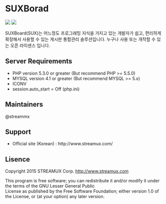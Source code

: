 # SUXBorad

<a src='http://www.streamux.com'><img src='https://camo.githubusercontent.com/c634598fc183acde39ca6e4552f53fd8a29e7cb1/68747470733a2f2f7472617669732d63692e6f72672f787072657373656e67696e652f78652d636f72652e7376673f6272616e63683d6d6173746572'/></a> <a src='http://www.streamux.com'><img src='https://camo.githubusercontent.com/17c1e46b87e4e46a9f599565a613b2a72b905a95/687474703a2f2f696d672e736869656c64732e696f2f62616467652f6c6963656e73652d474e552532304c47504c2d627269676874677265656e2e737667'/></a>

SUXBoard(SUX)는 어느정도 프로그래밍 지식을 가지고 있는 개발자가 쉽고, 편리하게 확장해서 사용할 수 있는 게시판 통합관리 솔루션입니다. 누구나 사용 또는 개작할 수 있는 오픈 라이센스 입니다.


<h2>Server Requirements</h2>

<ul>
  <li>PHP version 5.3.0 or greater (But recommend PHP >= 5.5.0)</li>
  <li>MYSQL version 4.1 or greater (But recommend MYSQL >= 5.x)</li>
  <li>ICONV</li>
  <li>session.auto_start = Off (php.ini)</li>
</ul>

<h2>Maintainers</h2>
@streammx

<h2>Support</h2>

<ul>
  <li>Official site (Korean) : http://www.streamux.com/</li>
</ul>

<h2>Lisence</h2>

Copyright 2015 STREAMUX Corp. http://www.streamux.com

This program is free software; you can redistribute it and/or modify it under the terms of the GNU Lesser General Public<br>License as published by the Free Software Foundation; either version 1.0 of the License, or (at your option) any later version.
 
